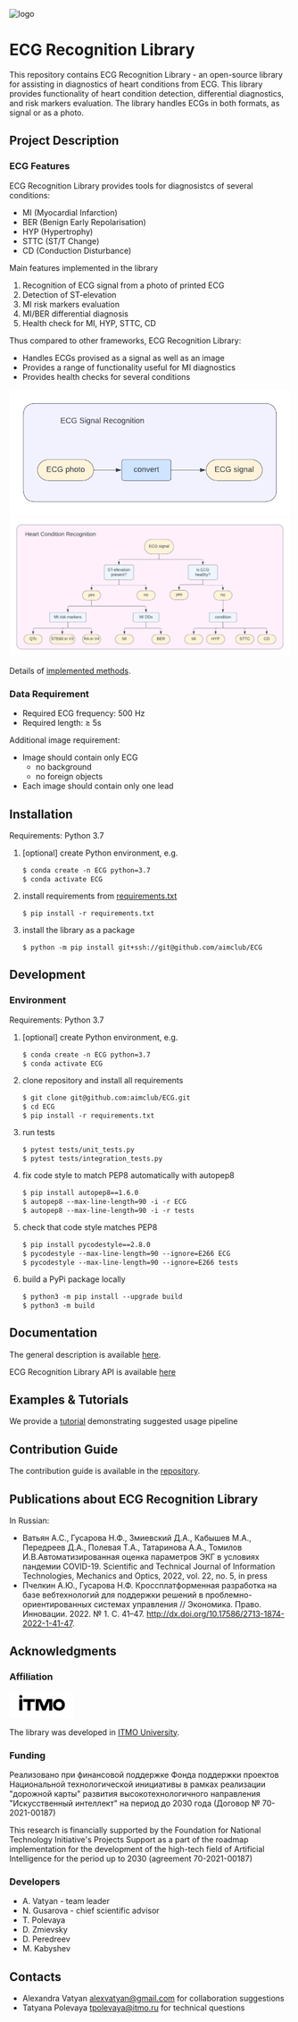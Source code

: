 ![logo](docs/logo.png)

# ECG Recognition Library
This repository contains ECG Recognition Library - an open-source library for assisting in diagnostics of heart conditions from ECG. This library provides functionality of heart condition detection, differential diagnostics, and risk markers evaluation. The library handles ECGs in both formats, as signal or as a photo.

## Project Description

### ECG Features
ECG Recognition Library provides tools for diagnosistcs of several conditions:
* MI (Myocardial Infarction)
* BER (Benign Early Repolarisation)
* HYP (Hypertrophy)
* STTC (ST/T Change)
* CD (Conduction Disturbance)

Main features implemented in the library
1. Recognition of ECG signal from a photo of printed ECG
1. Detection of ST-elevation
1. MI risk markers evaluation
1. MI/BER differential diagnosis
1. Health check for MI, HYP, STTC, CD

Thus compared to other frameworks, ECG Recognition Library:
* Handles ECGs provised as a signal as well as an image
* Provides a range of functionality useful for MI diagnostics
* Provides health checks for several conditions

![project_structure_signal](docs/signal_pipeline.png)
![project_structure_ddx](docs/ddx_pipeline.png)

Details of [implemented methods](docs/models.md).

### Data Requirement
* Required ECG frequency: 500 Hz
* Required length: ≥ 5s

Additional image requirement:
* Image should contain only ECG
    * no background
    * no foreign objects
* Each image should contain only one lead

## Installation
Requirements: Python 3.7

1. [optional] create Python environment, e.g.
    ```
    $ conda create -n ECG python=3.7
    $ conda activate ECG
    ```
1. install requirements from [requirements.txt](requirements.txt)
    ```
    $ pip install -r requirements.txt
    ```
1. install the library as a package
    ```
    $ python -m pip install git+ssh://git@github.com/aimclub/ECG
    ```

## Development
### Environment
Requirements: Python 3.7
1. [optional] create Python environment, e.g.
    ```
    $ conda create -n ECG python=3.7
    $ conda activate ECG
    ```
1. clone repository and install all requirements
    ```
    $ git clone git@github.com:aimclub/ECG.git
    $ cd ECG
    $ pip install -r requirements.txt
    ```
1. run tests
    ```
    $ pytest tests/unit_tests.py
    $ pytest tests/integration_tests.py
    ```
1. fix code style to match PEP8 automatically with autopep8
    ```
    $ pip install autopep8==1.6.0
    $ autopep8 --max-line-length=90 -i -r ECG
    $ autopep8 --max-line-length=90 -i -r tests
    ```
1. check that code style matches PEP8
    ```
    $ pip install pycodestyle==2.8.0
    $ pycodestyle --max-line-length=90 --ignore=E266 ECG
    $ pycodestyle --max-line-length=90 --ignore=E266 tests
    ```
1. build a PyPi package locally
    ```
    $ python3 -m pip install --upgrade build
    $ python3 -m build
    ```

## Documentation
The general description is available [here](https://aimclub.github.io/ECG/).

ECG Recognition Library API is available [here](https://aimclub.github.io/ECG/docs/ECG/api.html)

## Examples & Tutorials
We provide a [tutorial](examples/intro_to_ECG.ipynb) demonstrating suggested usage pipeline

## Contribution Guide
The contribution guide is available in the [repository](./docs/contribution.md).

## Publications about ECG Recognition Library
In Russian:
* Ватьян А.С., Гусарова Н.Ф., Змиевский Д.А., Кабышев М.А., Передреев Д.А., Полевая Т.А., Татаринова А.А., Томилов И.В.Автоматизированная оценка параметров ЭКГ в условиях пандемии COVID-19. Scientific and Technical Journal of Information Technologies, Mechanics and Optics, 2022, vol. 22, no. 5, in press
* Пчелкин А.Ю., Гусарова Н.Ф. Кроссплатформенная разработка на базе вебтехнологий для поддержки решений в проблемно-ориентированных системах управления // Экономика. Право. Инновации. 2022. № 1. С. 41–47. http://dx.doi.org/10.17586/2713-1874-2022-1-41-47.

## Acknowledgments
### Affiliation
![itmo_logo](docs/itmo_logo_small.png)

The library was developed in [ITMO University](https://en.itmo.ru/).

### Funding
Реализовано при финансовой поддержке Фонда поддержки проектов Национальной технологической инициативы в рамках реализации "дорожной карты" развития высокотехнологичного направления "Искусственный интеллект" на период до 2030 года (Договор № 70-2021-00187)

This research is financially supported by the Foundation for National Technology Initiative's Projects Support as a part of the roadmap implementation for the development of the high-tech field of Artificial Intelligence for the period up to 2030 (agreement 70-2021-00187)

### Developers
* A. Vatyan - team leader
* N. Gusarova - chief scientific advisor
* T. Polevaya
* D. Zmievsky
* D. Peredreev
* M. Kabyshev

## Contacts
* Alexandra Vatyan alexvatyan@gmail.com for collaboration suggestions
* Tatyana Polevaya tpolevaya@itmo.ru for technical questions
